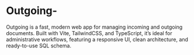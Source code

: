 # Outgoing-
Outgoing is a fast, modern web app for managing incoming and outgoing documents. Built with Vite, TailwindCSS, and TypeScript, it’s ideal for administrative workflows, featuring a responsive UI, clean architecture, and ready-to-use SQL schema.
